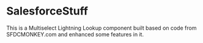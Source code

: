 # SalesforceStuff

This is a Multiselect Lightning Lookup component built based on code from SFDCMONKEY.com and enhanced some features in it.
